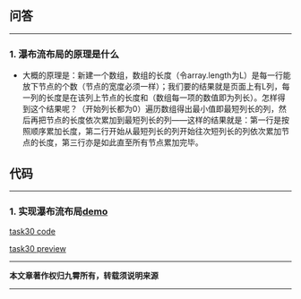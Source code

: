 

## 问答

---
### 1. 瀑布流布局的原理是什么

* 大概的原理是：新建一个数组，数组的长度（令array.length为L）是每一行能放下节点的个数（节点的宽度必须一样）；我们要的结果就是页面上有L列，每一列的长度是在该列上节点的长度和（数组每一项的数值即为列长）。怎样得到这个结果呢？（开始列长都为0）遍历数组得出最小值即最短列长的列，然后再把节点的长度依次累加到最短列长的列——这样的结果就是：第一行是按照顺序累加长度，第二行开始从最短列长的列开始往次短列长的列依次累加节点的长度，第三行亦是如此直至所有节点累加完毕。

## 代码

---
### 1. 实现瀑布流布局[demo](http://book.jirengu.com/jirengu-inc/js-works/waterfall/water-basic.html)

[task30 code](https://github.com/jirengu-inc/jrg-renwu7/blob/master/members/%E8%B5%96%E9%9C%84/task-30/task30.html)

[task30 preview](http://book.jirengu.com/jirengu-inc/jrg-renwu7/members/%E8%B5%96%E9%9C%84/task-30/task30.html)

---
**本文章著作权归九霄所有，转载须说明来源**

---

